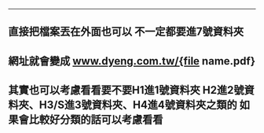 ---------------------
直接把檔案丟在外面也可以
不一定都要進7號資料夾
---------------------
網址就會變成
www.dyeng.com.tw/{file name.pdf}
---------------------
其實也可以考慮看看要不要H1進1號資料夾
H2進2號資料夾、H3/S進3號資料夾、H4進4號資料夾之類的
如果會比較好分類的話可以考慮看看
---------------------
